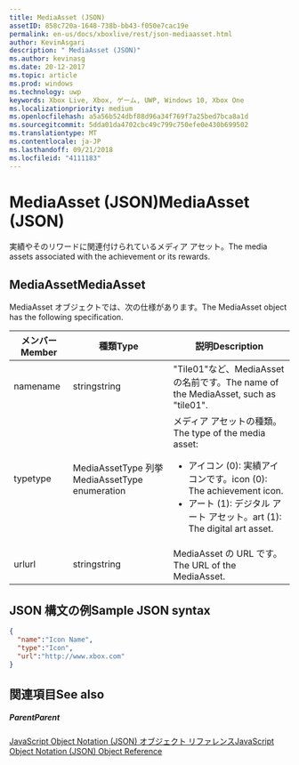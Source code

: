 ```yaml
---
title: MediaAsset (JSON)
assetID: 858c720a-1648-738b-bb43-f050e7cac19e
permalink: en-us/docs/xboxlive/rest/json-mediaasset.html
author: KevinAsgari
description: " MediaAsset (JSON)"
ms.author: kevinasg
ms.date: 20-12-2017
ms.topic: article
ms.prod: windows
ms.technology: uwp
keywords: Xbox Live, Xbox, ゲーム, UWP, Windows 10, Xbox One
ms.localizationpriority: medium
ms.openlocfilehash: a5a56b524dbf88d96a34f769f7a25bed7bca8a1d
ms.sourcegitcommit: 5dda01da4702cbc49c799c750efe0e430b699502
ms.translationtype: MT
ms.contentlocale: ja-JP
ms.lasthandoff: 09/21/2018
ms.locfileid: "4111183"
---
```

# <a name="mediaasset-json"></a><span data-ttu-id="cae25-104">MediaAsset (JSON)</span><span class="sxs-lookup"><span data-stu-id="cae25-104">MediaAsset (JSON)</span></span>
<span data-ttu-id="cae25-105">実績やそのリワードに関連付けられているメディア アセット。</span><span class="sxs-lookup"><span data-stu-id="cae25-105">The media assets associated with the achievement or its rewards.</span></span>
<a id="ID4EN"></a>


## <a name="mediaasset"></a><span data-ttu-id="cae25-106">MediaAsset</span><span class="sxs-lookup"><span data-stu-id="cae25-106">MediaAsset</span></span>

<span data-ttu-id="cae25-107">MediaAsset オブジェクトでは、次の仕様があります。</span><span class="sxs-lookup"><span data-stu-id="cae25-107">The MediaAsset object has the following specification.</span></span>

| <span data-ttu-id="cae25-108">メンバー</span><span class="sxs-lookup"><span data-stu-id="cae25-108">Member</span></span>| <span data-ttu-id="cae25-109">種類</span><span class="sxs-lookup"><span data-stu-id="cae25-109">Type</span></span>| <span data-ttu-id="cae25-110">説明</span><span class="sxs-lookup"><span data-stu-id="cae25-110">Description</span></span>|
| --- | --- | --- |
| <span data-ttu-id="cae25-111">name</span><span class="sxs-lookup"><span data-stu-id="cae25-111">name</span></span>| <span data-ttu-id="cae25-112">string</span><span class="sxs-lookup"><span data-stu-id="cae25-112">string</span></span>| <span data-ttu-id="cae25-113">"Tile01"など、MediaAsset の名前です。</span><span class="sxs-lookup"><span data-stu-id="cae25-113">The name of the MediaAsset, such as "tile01".</span></span>|
| <span data-ttu-id="cae25-114">type</span><span class="sxs-lookup"><span data-stu-id="cae25-114">type</span></span>| <span data-ttu-id="cae25-115">MediaAssetType 列挙</span><span class="sxs-lookup"><span data-stu-id="cae25-115">MediaAssetType enumeration</span></span>| <span data-ttu-id="cae25-116">メディア アセットの種類。</span><span class="sxs-lookup"><span data-stu-id="cae25-116">The type of the media asset:</span></span> <ul><li><span data-ttu-id="cae25-117">アイコン (0): 実績アイコンです。</span><span class="sxs-lookup"><span data-stu-id="cae25-117">icon (0): The achievement icon.</span></span></li><li><span data-ttu-id="cae25-118">アート (1): デジタル アート アセット。</span><span class="sxs-lookup"><span data-stu-id="cae25-118">art (1): The digital art asset.</span></span></li></ul> | 
| <span data-ttu-id="cae25-119">url</span><span class="sxs-lookup"><span data-stu-id="cae25-119">url</span></span>| <span data-ttu-id="cae25-120">string</span><span class="sxs-lookup"><span data-stu-id="cae25-120">string</span></span>| <span data-ttu-id="cae25-121">MediaAsset の URL です。</span><span class="sxs-lookup"><span data-stu-id="cae25-121">The URL of the MediaAsset.</span></span>|

<a id="ID4EFC"></a>


## <a name="sample-json-syntax"></a><span data-ttu-id="cae25-122">JSON 構文の例</span><span class="sxs-lookup"><span data-stu-id="cae25-122">Sample JSON syntax</span></span>


```json
{
  "name":"Icon Name",
  "type":"Icon",
  "url":"http://www.xbox.com"
}

```


<a id="ID4EOC"></a>


## <a name="see-also"></a><span data-ttu-id="cae25-123">関連項目</span><span class="sxs-lookup"><span data-stu-id="cae25-123">See also</span></span>

<a id="ID4EQC"></a>


##### <a name="parent"></a><span data-ttu-id="cae25-124">Parent</span><span class="sxs-lookup"><span data-stu-id="cae25-124">Parent</span></span>

[<span data-ttu-id="cae25-125">JavaScript Object Notation (JSON) オブジェクト リファレンス</span><span class="sxs-lookup"><span data-stu-id="cae25-125">JavaScript Object Notation (JSON) Object Reference</span></span>](atoc-xboxlivews-reference-json.md)
